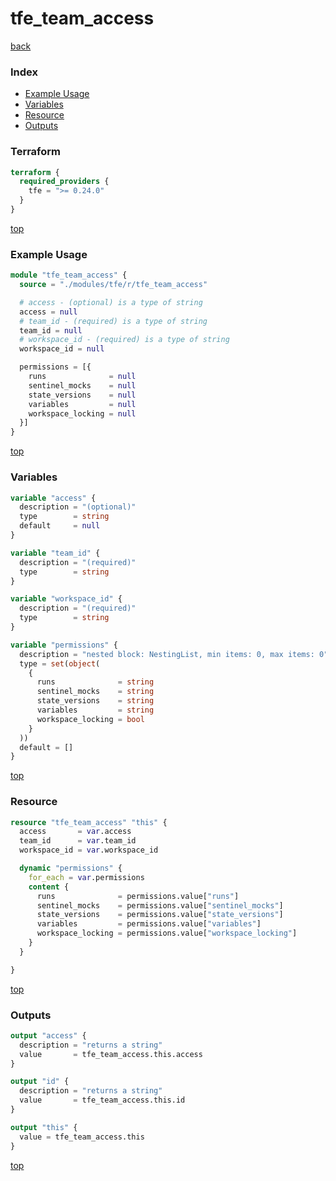 # tfe_team_access

[back](../tfe.md)

### Index

- [Example Usage](#example-usage)
- [Variables](#variables)
- [Resource](#resource)
- [Outputs](#outputs)

### Terraform

```terraform
terraform {
  required_providers {
    tfe = ">= 0.24.0"
  }
}
```

[top](#index)

### Example Usage

```terraform
module "tfe_team_access" {
  source = "./modules/tfe/r/tfe_team_access"

  # access - (optional) is a type of string
  access = null
  # team_id - (required) is a type of string
  team_id = null
  # workspace_id - (required) is a type of string
  workspace_id = null

  permissions = [{
    runs              = null
    sentinel_mocks    = null
    state_versions    = null
    variables         = null
    workspace_locking = null
  }]
}
```

[top](#index)

### Variables

```terraform
variable "access" {
  description = "(optional)"
  type        = string
  default     = null
}

variable "team_id" {
  description = "(required)"
  type        = string
}

variable "workspace_id" {
  description = "(required)"
  type        = string
}

variable "permissions" {
  description = "nested block: NestingList, min items: 0, max items: 0"
  type = set(object(
    {
      runs              = string
      sentinel_mocks    = string
      state_versions    = string
      variables         = string
      workspace_locking = bool
    }
  ))
  default = []
}
```

[top](#index)

### Resource

```terraform
resource "tfe_team_access" "this" {
  access       = var.access
  team_id      = var.team_id
  workspace_id = var.workspace_id

  dynamic "permissions" {
    for_each = var.permissions
    content {
      runs              = permissions.value["runs"]
      sentinel_mocks    = permissions.value["sentinel_mocks"]
      state_versions    = permissions.value["state_versions"]
      variables         = permissions.value["variables"]
      workspace_locking = permissions.value["workspace_locking"]
    }
  }

}
```

[top](#index)

### Outputs

```terraform
output "access" {
  description = "returns a string"
  value       = tfe_team_access.this.access
}

output "id" {
  description = "returns a string"
  value       = tfe_team_access.this.id
}

output "this" {
  value = tfe_team_access.this
}
```

[top](#index)
